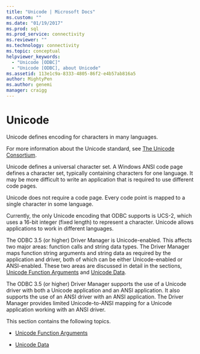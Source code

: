 ```yaml
---
title: "Unicode | Microsoft Docs"
ms.custom: ""
ms.date: "01/19/2017"
ms.prod: sql
ms.prod_service: connectivity
ms.reviewer: ""
ms.technology: connectivity
ms.topic: conceptual
helpviewer_keywords: 
  - "Unicode [ODBC]"
  - "Unicode [ODBC], about Unicode"
ms.assetid: 113e1c9a-8333-4805-86f2-e4b57ab816a5
author: MightyPen
ms.author: genemi
manager: craigg
---
```

# Unicode
Unicode defines encoding for characters in many languages.  
  
 For more information about the Unicode standard, see [The Unicode Consortium](https://www.unicode.org).  
  
 Unicode defines a universal character set. A Windows ANSI code page defines a character set, typically containing characters for one language. It may be more difficult to write an application that is required to use different code pages.  
  
 Unicode does not require a code page. Every code point is mapped to a single character in some language.  
  
 Currently, the only Unicode encoding that ODBC supports is UCS-2, which uses a 16-bit integer (fixed length) to represent a character. Unicode allows applications to work in different languages.  
  
 The ODBC 3.5 (or higher) Driver Manager is Unicode-enabled. This affects two major areas: function calls and string data types. The Driver Manager maps function string arguments and string data as required by the application and driver, both of which can be either Unicode-enabled or ANSI-enabled. These two areas are discussed in detail in the sections, [Unicode Function Arguments](../../../odbc/reference/develop-app/unicode-function-arguments.md) and [Unicode Data](../../../odbc/reference/develop-app/unicode-data.md).  
  
 The ODBC 3.5 (or higher) Driver Manager supports the use of a Unicode driver with both a Unicode application and an ANSI application. It also supports the use of an ANSI driver with an ANSI application. The Driver Manager provides limited Unicode-to-ANSI mapping for a Unicode application working with an ANSI driver.  
  
 This section contains the following topics.  
  
-   [Unicode Function Arguments](../../../odbc/reference/develop-app/unicode-function-arguments.md)  
  
-   [Unicode Data](../../../odbc/reference/develop-app/unicode-data.md)

